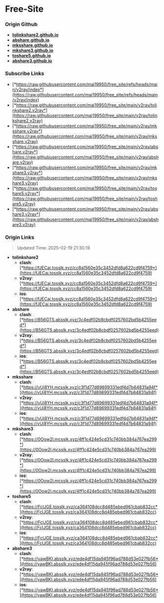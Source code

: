 # Free-Site

### Origin Github

- [**tolinkshare2.github.io**](https://github.com/tolinkshare2/tolinkshare2.github.io)
- [**abshare.github.io**](https://github.com/abshare/abshare.github.io)
- [**mksshare.github.io**](https://github.com/mksshare/mksshare.github.io)
- [**mkshare3.github.io**](https://github.com/mkshare3/mkshare3.github.io)
- [**toshare5.github.io**](https://github.com/toshare5/toshare5.github.io)
- [**abshare3.github.io**](https://github.com/abshare3/abshare3.github.io)

### Subscribe Links

- [*https://raw.githubusercontent.com/mai19950/free_site/refs/heads/main/v2ray/index*](https://raw.githubusercontent.com/mai19950/free_site/refs/heads/main/v2ray/index)
- [*https://raw.githubusercontent.com/mai19950/free_site/main/v2ray/tolinkshare2.v2ray*](https://raw.githubusercontent.com/mai19950/free_site/main/v2ray/tolinkshare2.v2ray)
- [*https://raw.githubusercontent.com/mai19950/free_site/main/v2ray/mksshare.v2ray*](https://raw.githubusercontent.com/mai19950/free_site/main/v2ray/mksshare.v2ray)
- [*https://raw.githubusercontent.com/mai19950/free_site/main/v2ray/abshare.v2ray*](https://raw.githubusercontent.com/mai19950/free_site/main/v2ray/abshare.v2ray)
- [*https://raw.githubusercontent.com/mai19950/free_site/main/v2ray/mkshare3.v2ray*](https://raw.githubusercontent.com/mai19950/free_site/main/v2ray/mkshare3.v2ray)
- [*https://raw.githubusercontent.com/mai19950/free_site/main/v2ray/toshare5.v2ray*](https://raw.githubusercontent.com/mai19950/free_site/main/v2ray/toshare5.v2ray)
- [*https://raw.githubusercontent.com/mai19950/free_site/main/v2ray/abshare3.v2ray*](https://raw.githubusercontent.com/mai19950/free_site/main/v2ray/abshare3.v2ray)

### Origin Links

> Updated Time: 2025-02-19 21:30:19

- **tolinkshare2**
  - **clash**: [*https://fJECai.tosslk.xyz/cc8a1560e35c3452dfd8a622cd9f4759*](https://fJECai.tosslk.xyz/cc8a1560e35c3452dfd8a622cd9f4759)
  - **v2ray**: [*https://fJECai.tosslk.xyz/cc8a1560e35c3452dfd8a622cd9f4759*](https://fJECai.tosslk.xyz/cc8a1560e35c3452dfd8a622cd9f4759)
  - **ios**: [*https://fJECai.tosslk.xyz/cc8a1560e35c3452dfd8a622cd9f4759*](https://fJECai.tosslk.xyz/cc8a1560e35c3452dfd8a622cd9f4759)
- **abshare**
  - **clash**: [*https://B56GTS.absslk.xyz/3c4edf02b8cbdf0257602bd5b4255eed*](https://B56GTS.absslk.xyz/3c4edf02b8cbdf0257602bd5b4255eed)
  - **v2ray**: [*https://B56GTS.absslk.xyz/3c4edf02b8cbdf0257602bd5b4255eed*](https://B56GTS.absslk.xyz/3c4edf02b8cbdf0257602bd5b4255eed)
  - **ios**: [*https://B56GTS.absslk.xyz/3c4edf02b8cbdf0257602bd5b4255eed*](https://B56GTS.absslk.xyz/3c4edf02b8cbdf0257602bd5b4255eed)
- **mksshare**
  - **clash**: [*https://vUj8YH.mcsslk.xyz/c3f1d77d89699331edf4d7b64831a94f*](https://vUj8YH.mcsslk.xyz/c3f1d77d89699331edf4d7b64831a94f)
  - **v2ray**: [*https://vUj8YH.mcsslk.xyz/c3f1d77d89699331edf4d7b64831a94f*](https://vUj8YH.mcsslk.xyz/c3f1d77d89699331edf4d7b64831a94f)
  - **ios**: [*https://vUj8YH.mcsslk.xyz/c3f1d77d89699331edf4d7b64831a94f*](https://vUj8YH.mcsslk.xyz/c3f1d77d89699331edf4d7b64831a94f)
- **mkshare3**
  - **clash**: [*https://0Oow2l.mcsslk.xyz/4ff1c424e5cd31c740bb384a767ea299*](https://0Oow2l.mcsslk.xyz/4ff1c424e5cd31c740bb384a767ea299)
  - **v2ray**: [*https://0Oow2l.mcsslk.xyz/4ff1c424e5cd31c740bb384a767ea299*](https://0Oow2l.mcsslk.xyz/4ff1c424e5cd31c740bb384a767ea299)
  - **ios**: [*https://0Oow2l.mcsslk.xyz/4ff1c424e5cd31c740bb384a767ea299*](https://0Oow2l.mcsslk.xyz/4ff1c424e5cd31c740bb384a767ea299)
- **toshare5**
  - **clash**: [*https://FclJGE.tosslk.xyz/ca364108dcc8d485ebed961cbab832cc*](https://FclJGE.tosslk.xyz/ca364108dcc8d485ebed961cbab832cc)
  - **v2ray**: [*https://FclJGE.tosslk.xyz/ca364108dcc8d485ebed961cbab832cc*](https://FclJGE.tosslk.xyz/ca364108dcc8d485ebed961cbab832cc)
  - **ios**: [*https://FclJGE.tosslk.xyz/ca364108dcc8d485ebed961cbab832cc*](https://FclJGE.tosslk.xyz/ca364108dcc8d485ebed961cbab832cc)
- **abshare3**
  - **clash**: [*https://yawBKI.absslk.xyz/ede4df15da945f96ad788d53e027fb56*](https://yawBKI.absslk.xyz/ede4df15da945f96ad788d53e027fb56)
  - **v2ray**: [*https://yawBKI.absslk.xyz/ede4df15da945f96ad788d53e027fb56*](https://yawBKI.absslk.xyz/ede4df15da945f96ad788d53e027fb56)
  - **ios**: [*https://yawBKI.absslk.xyz/ede4df15da945f96ad788d53e027fb56*](https://yawBKI.absslk.xyz/ede4df15da945f96ad788d53e027fb56)
